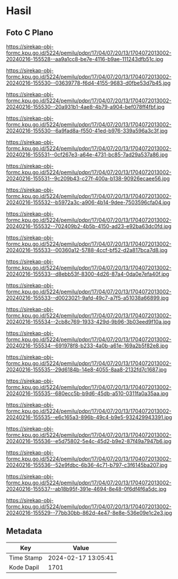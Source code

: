 # Hasil

## Foto C Plano

https://sirekap-obj-formc.kpu.go.id/5224/pemilu/pdpr/17/04/07/20/13/1704072013002-20240216-155528--aa9a1cc8-be7e-4116-b9ae-111243dfb51c.jpg

https://sirekap-obj-formc.kpu.go.id/5224/pemilu/pdpr/17/04/07/20/13/1704072013002-20240216-155530--03639778-f6d4-4155-9683-d0fbe53d7b45.jpg

https://sirekap-obj-formc.kpu.go.id/5224/pemilu/pdpr/17/04/07/20/13/1704072013002-20240216-155530--20a931b1-4ae8-4b79-a904-bef078ff4fbf.jpg

https://sirekap-obj-formc.kpu.go.id/5224/pemilu/pdpr/17/04/07/20/13/1704072013002-20240216-155530--6a9fad8a-f550-41ed-b976-339a596a3c3f.jpg

https://sirekap-obj-formc.kpu.go.id/5224/pemilu/pdpr/17/04/07/20/13/1704072013002-20240216-155531--0cf267e3-a64e-4731-bc85-7ad29a537a86.jpg

https://sirekap-obj-formc.kpu.go.id/5224/pemilu/pdpr/17/04/07/20/13/1704072013002-20240216-155531--9c209b43-c27f-400a-b138-90926ecaee56.jpg

https://sirekap-obj-formc.kpu.go.id/5224/pemilu/pdpr/17/04/07/20/13/1704072013002-20240216-155532--b5972a3c-a906-4b14-9dee-7503596cfa04.jpg

https://sirekap-obj-formc.kpu.go.id/5224/pemilu/pdpr/17/04/07/20/13/1704072013002-20240216-155532--702409b2-4b5b-4150-ad23-e92ba63dc0fd.jpg

https://sirekap-obj-formc.kpu.go.id/5224/pemilu/pdpr/17/04/07/20/13/1704072013002-20240216-155533--00360a12-5788-4ccf-bf52-d2a817bca7d8.jpg

https://sirekap-obj-formc.kpu.go.id/5224/pemilu/pdpr/17/04/07/20/13/1704072013002-20240216-155533--d8ebb53f-8300-4d26-87a4-0da0e7efa40f.jpg

https://sirekap-obj-formc.kpu.go.id/5224/pemilu/pdpr/17/04/07/20/13/1704072013002-20240216-155533--d0023021-9afd-49c7-a7f5-a51038a66899.jpg

https://sirekap-obj-formc.kpu.go.id/5224/pemilu/pdpr/17/04/07/20/13/1704072013002-20240216-155534--2cb8c769-1933-429d-9b96-3b03eed9f10a.jpg

https://sirekap-obj-formc.kpu.go.id/5224/pemilu/pdpr/17/04/07/20/13/1704072013002-20240216-155534--691978f8-b233-4a0b-a61e-169a2b5f82e8.jpg

https://sirekap-obj-formc.kpu.go.id/5224/pemilu/pdpr/17/04/07/20/13/1704072013002-20240216-155535--29d6184b-14e8-4055-8aa8-2132fd7c1687.jpg

https://sirekap-obj-formc.kpu.go.id/5224/pemilu/pdpr/17/04/07/20/13/1704072013002-20240216-155535--680ecc5b-b9d6-45db-a510-0311fa0a35aa.jpg

https://sirekap-obj-formc.kpu.go.id/5224/pemilu/pdpr/17/04/07/20/13/1704072013002-20240216-155535--e6c165a3-896b-49c4-b9e5-932429943391.jpg

https://sirekap-obj-formc.kpu.go.id/5224/pemilu/pdpr/17/04/07/20/13/1704072013002-20240216-155536--e5d75802-5e4c-45d2-b9e2-87f49a7947b6.jpg

https://sirekap-obj-formc.kpu.go.id/5224/pemilu/pdpr/17/04/07/20/13/1704072013002-20240216-155536--52e9fdbc-6b36-4c71-b797-c3f6145ba207.jpg

https://sirekap-obj-formc.kpu.go.id/5224/pemilu/pdpr/17/04/07/20/13/1704072013002-20240216-155537--ab18b95f-391e-4694-8e48-0f6df4f6a5dc.jpg

https://sirekap-obj-formc.kpu.go.id/5224/pemilu/pdpr/17/04/07/20/13/1704072013002-20240216-155529--77bb30bb-862d-4e47-8e8e-536e09e1c2e3.jpg


## Metadata

| Key        | Value               |
| ---------- | ------------------- |
| Time Stamp | 2024-02-17 13:05:41 |
| Kode Dapil | 1701                |



